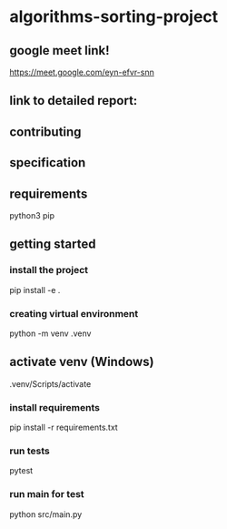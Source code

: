 # algorithms-sorting-project

## google meet link!

https://meet.google.com/eyn-efvr-snn

## link to detailed report:

## contributing

## specification

## requirements

python3
pip

## getting started

### install the project

pip install -e .

### creating virtual environment

python -m venv .venv

## activate venv (Windows)

.venv/Scripts/activate

### install requirements

pip install -r requirements.txt

### run tests

pytest

### run main for test

python src/main.py